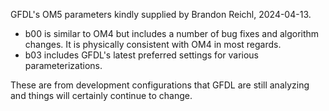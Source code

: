 GFDL's OM5 parameters kindly supplied by Brandon Reichl, 2024-04-13. 

- b00 is similar to OM4 but includes a number of bug fixes and algorithm changes.  It is physically consistent with OM4 in most regards.
- b03 includes GFDL's latest preferred settings for various parameterizations.

These are from development configurations that GFDL are still analyzing and things will certainly continue to change.
